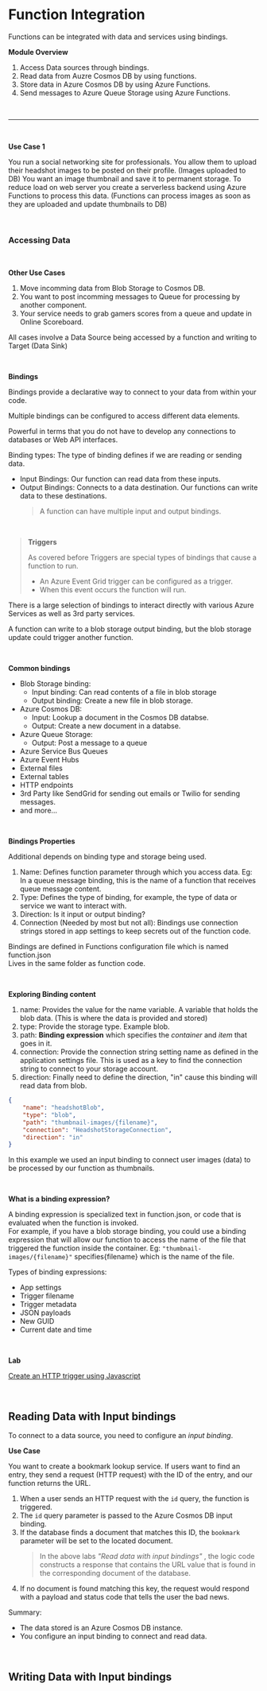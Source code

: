 # Function Integration

Functions can be integrated with data and services using bindings.

**Module Overview**

1. Access Data sources through bindings.
2. Read data from Auzre Cosmos DB by using functions.
3. Store data in Azure Cosmos DB by using Azure Functions.
4. Send messages to Azure Queue Storage using Azure Functions.

<br>

---

<br>

**Use Case 1**

You run a social networking site for professionals.
You allow them to upload their headshot images to be posted on their profile. (Images uploaded to DB)
You want an image thumbnail and save it to permanent storage.
To reduce load on web server you create a serverless backend using Azure Functions to process this data. (Functions can process images as soon as they are uploaded and update thumbnails to DB)

<br>

### **Accessing Data**

<br>

**Other Use Cases**

1. Move incomming data from Blob Storage to Cosmos DB.
2. You want to post incomming messages to Queue for processing by another component.
3. Your service needs to grab gamers scores from a queue and update in Online Scoreboard.

All cases involve a Data Source being accessed by a function and writing to Target (Data Sink)

<br>

**Bindings**

Bindings provide a declarative way to connect to your data from within your code.

Multiple bindings can be configured to access different data elements.

Powerful in terms that you do not have to develop any connections to databases or Web API interfaces.

Binding types: The type of binding defines if we are reading or sending data.

- Input Bindings: Our function can read data from these inputs.
- Output Bindings: Connects to a data destination. Our functions can write data to these destinations.
  > A function can have multiple input and output bindings.

<br>

> **Triggers**
>
> As covered before Triggers are special types of bindings that cause a function to run.
>
> - An Azure Event Grid trigger can be configured as a trigger.
> - When this event occurs the function will run.

There is a large selection of bindings to interact directly with various Azure Services as well as 3rd party services.

A function can write to a blob storage output binding, but the blob storage update could trigger another function.

<br>

**Common bindings**

- Blob Storage binding:
  - Input binding: Can read contents of a file in blob storage
  - Output binding: Create a new file in blob storage.
- Azure Cosmos DB:
  - Input: Lookup a document in the Cosmos DB databse.
  - Output: Create a new document in a databse.
- Azure Queue Storage:
  - Output: Post a message to a queue
- Azure Service Bus Queues
- Azure Event Hubs
- External files
- External tables
- HTTP endpoints
- 3rd Party like SendGrid for sending out emails or Twilio for sending messages.
- and more...

<br>

**Bindings Properties**

Additional depends on binding type and storage being used.

1. Name: Defines function parameter through which you access data. Eg: In a queue message binding, this is the name of a function that receives queue message content.
2. Type: Defines the type of binding, for example, the type of data or service we want to interact with.
3. Direction: Is it input or output binding?
4. Connection (Needed by most but not all): Bindings use connection strings stored in app settings to keep secrets out of the function code.

Bindings are defined in Functions configuration file which is named function.json  
Lives in the same folder as function code.

<br>

**Exploring Binding content**

1. name: Provides the value for the name variable. A variable that holds the blob data. (This is where the data is provided and stored)
2. type: Provide the storage type. Example blob.
3. path: **Binding expression** which specifies the _container_ and _item_ that goes in it.
4. connection: Provide the connection string setting name as defined in the application settings file. This is used as a key to find the connection string to connect to your storage account.
5. direction: Finally need to define the direction, "in" cause this binding will read data from blob.

```JSON
{
    "name": "headshotBlob",
    "type": "blob",
    "path": "thumbnail-images/{filename}",
    "connection": "HeadshotStorageConnection",
    "direction": "in"
}
```

In this example we used an input binding to connect user images (data) to be processed by our function as thumbnails.

<br>

**What is a binding expression?**

A binding expression is specialized text in function.json, or code that is evaluated when the function is invoked.  
For example, if you have a blob storage binding, you could use a binding expression that will allow our function to access the name of the file that triggered the function inside the container. Eg: `"thumbnail-images/{filename}"` specifies{filename} which is the name of the file.

Types of binding expressions:

- App settings
- Trigger filename
- Trigger metadata
- JSON payloads
- New GUID
- Current date and time

<br>

**Lab**

[Create an HTTP trigger using Javascript](https://docs.microsoft.com/en-us/learn/modules/chain-azure-functions-data-using-bindings/3-explore-input-and-output-binding-types-portal-lab?pivots=javascript)

<br>

## **Reading Data with Input bindings**

To connect to a data source, you need to configure an _input binding_.

**Use Case**

You want to create a bookmark lookup service. If users want to find an entry, they send a request (HTTP request) with the ID of the entry, and our function returns the URL.

1. When a user sends an HTTP request with the `id` query, the function is triggered.
2. The `id` query parameter is passed to the Azure Cosmos DB input binding.
3. If the database finds a document that matches this ID, the `bookmark` parameter will be set to the located document.
   > In the above labs _"Read data with input bindings"_ , the logic code constructs a response that contains the URL value that is found in the corresponding document of the database.
4. If no document is found matching this key, the request would respond with a payload and status code that tells the user the bad news.

Summary:

- The data stored is an Azure Cosmos DB instance.
- You configure an input binding to connect and read data.

<br>

## **Writing Data with Input bindings**
